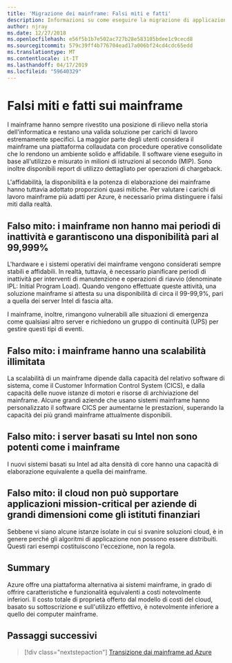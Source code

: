 ```yaml
---
title: 'Migrazione dei mainframe: Falsi miti e fatti'
description: Informazioni su come eseguire la migrazione di applicazioni da ambienti mainframe ad Azure, un'infrastruttura scalabile, collaudata e a disponibilità elevata per i sistemi attualmente in esecuzione su mainframe.
author: njray
ms.date: 12/27/2018
ms.openlocfilehash: e56f5b1b7e502ac727b28e583105bdee1c9cecd8
ms.sourcegitcommit: 579c39ff4b776704ead17a006bf24cd4cdc65edd
ms.translationtype: MT
ms.contentlocale: it-IT
ms.lasthandoff: 04/17/2019
ms.locfileid: "59640329"
---
```

# <a name="mainframe-myths-and-facts"></a>Falsi miti e fatti sui mainframe

I mainframe hanno sempre rivestito una posizione di rilievo nella storia dell'informatica e restano una valida soluzione per carichi di lavoro estremamente specifici. La maggior parte degli utenti considera il mainframe una piattaforma collaudata con procedure operative consolidate che lo rendono un ambiente solido e affidabile. Il software viene eseguito in base all'utilizzo e misurato in milioni di istruzioni al secondo (MIP). Sono inoltre disponibili report di utilizzo dettagliato per operazioni di chargeback.

L'affidabilità, la disponibilità e la potenza di elaborazione dei mainframe hanno tuttavia adottato proporzioni quasi mitiche. Per valutare i carichi di lavoro mainframe più adatti per Azure, è necessario prima distinguere i falsi miti dalla realtà.

## <a name="myth-mainframes-never-go-down-and-have-a-minimum-of-five-9s-of-availability"></a>Falso mito: i mainframe non hanno mai periodi di inattività e garantiscono una disponibilità pari al 99,999%

L'hardware e i sistemi operativi dei mainframe vengono considerati sempre stabili e affidabili. In realtà, tuttavia, è necessario pianificare periodi di inattività per interventi di manutenzione e operazioni di riavvio (denominate IPL: Initial Program Load). Quando vengono effettuate queste attività, una soluzione mainframe si attesta su una disponibilità di circa il 99-99,9%, pari a quella dei server Intel di fascia alta.

I mainframe, inoltre, rimangono vulnerabili alle situazioni di emergenza come qualsiasi altro server e richiedono un gruppo di continuità (UPS) per gestire questi tipi di eventi.

## <a name="myth-mainframes-have-limitless-scalability"></a>Falso mito: i mainframe hanno una scalabilità illimitata

La scalabilità di un mainframe dipende dalla capacità del relativo software di sistema, come il Customer Information Control System (CICS), e dalla capacità delle nuove istanze di motori e risorse di archiviazione del mainframe. Alcune grandi aziende che usano sistemi mainframe hanno personalizzato il software CICS per aumentarne le prestazioni, superando la capacità dei più grandi mainframe attualmente disponibili.

## <a name="myth-intel-based-servers-are-not-as-powerful-as-mainframes"></a>Falso mito: i server basati su Intel non sono potenti come i mainframe

I nuovi sistemi basati su Intel ad alta densità di core hanno una capacità di elaborazione equivalente a quella dei mainframe.

## <a name="myth-the-cloud-cannot-accommodate-mission-critical-applications-for-large-companies-such-as-financial-institutions"></a>Falso mito: il cloud non può supportare applicazioni mission-critical per aziende di grandi dimensioni come gli istituti finanziari

Sebbene vi siano alcune istanze isolate in cui si svanire soluzioni cloud, è in genere perché gli algoritmi di applicazione non possono essere distribuiti. Questi rari esempi costituiscono l'eccezione, non la regola.

## <a name="summary"></a>Summary

Azure offre una piattaforma alternativa ai sistemi mainframe, in grado di offrire caratteristiche e funzionalità equivalenti a costi notevolmente inferiori. Il costo totale di proprietà offerto dal modello di costi del cloud, basato su sottoscrizione e sull'utilizzo effettivo, è notevolmente inferiore a quello dei computer mainframe.

## <a name="next-steps"></a>Passaggi successivi

> [!div class="nextstepaction"]
> [Transizione dai mainframe ad Azure](migration-strategies.md)
